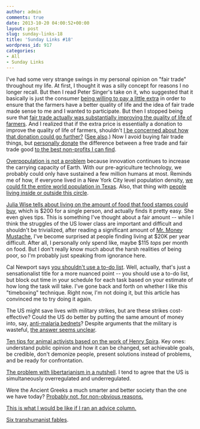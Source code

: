 ```yaml
---
author: admin
comments: true
date: 2013-10-20 04:00:52+00:00
layout: post
slug: sunday-links-18
title: 'Sunday Links #18'
wordpress_id: 917
categories:
- All
- Sunday Links
---
```


I've had some very strange swings in my personal opinion on "fair trade" throughout my life.  At first, I thought it was a silly concept for reasons I no longer recall.  But then I read Peter Singer's take on it, who suggested that it basically is just the consumer [being willing to pay a little extra](http://www.utilitarianism.net/singer/by/200604--.htm) in order to ensure that the farmers have a better quality of life and the idea of fair trade made sense to me and I wanted to participate.  But then I stopped being sure that [fair trade actually was substantially improving the quality of life of farmers](http://www.economist.com/blogs/freeexchange/2007/10/is_it_fair).  And I realized that if the extra price is essentially a donation to improve the quality of life of farmers, shouldn't [I be concerned about how that donation could go further?](http://www.jefftk.com/p/personal-consumption-changes-as-charity) ([See also](http://www.jefftk.com/p/the-make-food-organic-charity).)  Now I avoid buying fair trade things, but [personally donate](http://www.everydayutilitarian.com/donations-report) the difference between a free trade and fair trade good [to the best non-profits I can find](http://www.givewell.org).

[Overpopulation is not a problem](http://www.nytimes.com/2013/09/14/opinion/overpopulation-is-not-the-problem.html?_r=2&) because innovation continues to increase the carrying capacity of Earth.  With our pre-agriculture technology, we probably could only have sustained a few million humans at most.  Reminds me of how, if everyone lived in a New York City level population density, [we could fit the entire world population in Texas](http://static.persquaremile.com/wp-content/uploads/2011/01/the-worlds-population-concentrated.png).  Also, that thing with [people living inside or outside this circle](http://www.washingtonpost.com/blogs/worldviews/files/2013/05/population-map.jpg).<!-- more -->

[Julia Wise tells about living on the amount of food that food stamps could buy](http://www.everydayutilitarian.com/wp-admin/post-new.php), which is $200 for a single person, and actually finds it pretty easy.  She even gives tips.  This is something I've thought about a fair amount -- while I think the struggles of the US lower class are important and difficult and shouldn't be trivialized, after reading a significant amount of [Mr. Money Mustache](www.mrmoneymustache.com), I've become surprised at people finding living at $20K per year difficult.  After all, I personally only spend like, maybe $115 _tops_ per month on food.  But I don't really know much about the harsh realities of being poor, so I'm probably just speaking from ignorance here.

Cal Newport says [you shouldn't use a to-do list](http://calnewport.com/blog/2007/12/03/monday-master-class-dont-plan-your-day-with-a-to-do-list/).  Well, actually, that's just a sensationalist title for a more nuanced point -- you should use a to-do list, but block out time in your schedule for each task based on your estimate of how long the task will take.  I've gone back and forth on whether I like this "timeboxing" technique.  Right now, I'm not doing it, but this article has convinced me to try doing it again.

The US might save lives with military strikes, but are these strikes cost-effective?  Could the US do better by putting the same amount of money into, say, [anti-malaria bednets](http://www.againstmalaria.com)?  Despite arguments that the military is wasteful, [the answer seems unclear](http://slatestarcodex.com/2013/08/30/military-strikes-are-an-extremely-cheap-way-to-help-foreigners/).

[Ten tips for animal activists based on the work of Henry Spira](http://www.theveganrd.com/2009/10/ten-tips-for-animal-activists-based-on-the-life-of-henry-spira.html).  Key ones: understand public opinion and how it can be changed, set achievable goals, be credible, don't demonize people, present solutions instead of problems, and be ready for confrontation.

[The problem with libertarianism in a nutshell](http://www.patheos.com/blogs/hallq/2013/04/the-problem-with-libertarianism-in-a-nutshell/).  I tend to agree that the US is simultaneously overregulated and underregulated.

Were the Ancient Greeks a much smarter and better society than the one we have today?  [Probably not, for non-obvious reasons.](http://squid314.livejournal.com/348160.html)

[This is what I would be like if I ran an advice column.](http://www.washingtonpost.com/blogs/wonkblog/wp/2013/08/16/dear-dylan-the-wonkblog-advice-column-for-everything/)

[Six transhumanist fables](http://slatestarcodex.com/2013/05/27/transhumanist-fables/).

